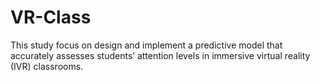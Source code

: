 # VR-Class
This study focus on design and implement a predictive model that accurately assesses students’ attention levels in immersive virtual reality (IVR) classrooms.

